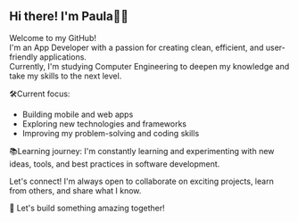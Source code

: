 ## Hi there! I'm Paula👩‍💻
Welcome to my GitHub!<br>
I'm an App Developer with a passion for creating clean, efficient, and user-friendly applications.<br>
Currently, I'm studying Computer Engineering to deepen my knowledge and take my skills to the next level.

🛠️Current focus:
- Building mobile and web apps
- Exploring new technologies and frameworks
- Improving my problem-solving and coding skills

📚Learning journey:
I'm constantly learning and experimenting with new ideas, tools, and best practices in software development.

Let's connect!
I'm always open to collaborate on exciting projects, learn from others, and share what I know.

🚀 Let's build something amazing together!
